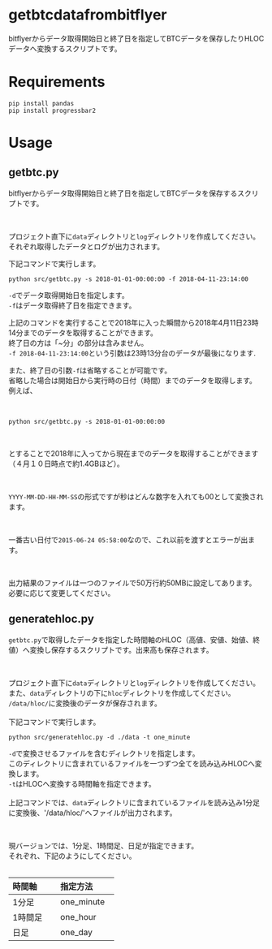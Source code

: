 # getbtcdatafrombitflyer
bitflyerからデータ取得開始日と終了日を指定してBTCデータを保存したりHLOCデータへ変換するスクリプトです。 <br>

# Requirements
`pip install pandas` <br>
`pip install progressbar2` <br>

# Usage
## getbtc.py
bitflyerからデータ取得開始日と終了日を指定してBTCデータを保存するスクリプトです。 <br>

 <br>
 
プロジェクト直下に`data`ディレクトリと`log`ディレクトリを作成してください。 <br>
それぞれ取得したデータとログが出力されます。 <br>

下記コマンドで実行します。 <br>

`python src/getbtc.py -s 2018-01-01-00:00:00 -f 2018-04-11-23:14:00` <br>

`-d`でデータ取得開始日を指定します。 <br>
`-f`はデータ取得終了日を指定できます。 <br>

上記のコマンドを実行することで2018年に入った瞬間から2018年4月11日23時14分までのデータを取得することができます。 <br>
終了日の方は「~分」の部分は含みません。 <br>
`-f 2018-04-11-23:14:00`という引数は23時13分台のデータが最後になります. <br>

また、終了日の引数`-f`は省略することが可能です。 <br>
省略した場合は開始日から実行時の日付（時間）までのデータを取得します。 <br>
例えば、<br>

 <br>
 
`python src/getbtc.py -s 2018-01-01-00:00:00` <br>

<br>

とすることで2018年に入ってから現在までのデータを取得することができます（４月１０日時点で約1.4GBほど）。 <br>

 <br>
 
`YYYY-MM-DD-HH-MM-SS`の形式ですが秒はどんな数字を入れても00として変換されます。 <br>

 <br>
 
一番古い日付で`2015-06-24 05:58:00`なので、これ以前を渡すとエラーが出ます。 <br>

 <br>
 
出力結果のファイルは一つのファイルで50万行約50MBに設定してあります。 <br>
必要に応じて変更してください。 <br>

## generatehloc.py
`getbtc.py`で取得したデータを指定した時間軸のHLOC（高値、安値、始値、終値）へ変換し保存するスクリプトです。出来高も保存されます。 <br>

<br>

プロジェクト直下に`data`ディレクトリと`log`ディレクトリを作成してください。 <br>
また、`data`ディレクトリの下に`hloc`ディレクトリを作成してください。 <br>
`/data/hloc/`に変換後のデータが保存されます。 <br>
<br>
下記コマンドで実行します。 <br>

`python src/generatehloc.py -d ./data -t one_minute` <br>

`-d`で変換させるファイルを含むディレクトリを指定します。 <br>
このディレクトリに含まれているファイルを一つずつ全てを読み込みHLOCへ変換します。 <br>
`-t`はHLOCへ変換する時間軸を指定できます。 <br>
<br>
上記コマンドでは、`data`ディレクトリに含まれているファイルを読み込み1分足に変換後、'/data/hloc/'へファイルが出力されます。 <br>

<br>

現バージョンでは、1分足、1時間足、日足が指定できます。 <br>
それぞれ、下記のようにしてください。 <br>
<br>

| 時間軸        | 指定方法          |
| --------------- |---------------|
| 1分足 | one_minute |
| 1時間足 | one_hour |
| 日足 | one_day |










